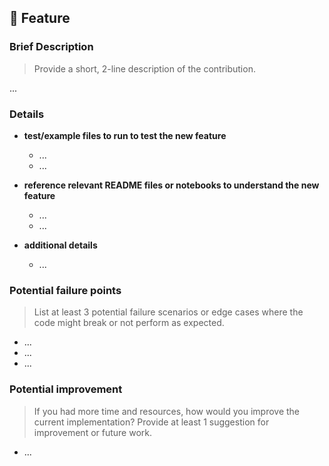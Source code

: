 ## 🚀 Feature

### Brief Description
> Provide a short, 2-line description of the contribution.

...

### Details

* **test/example files to run to test the new feature**
  * ...
  * ...

* **reference relevant README files or notebooks to understand the new feature**
  * ...
  * ...

* **additional details**
  * ...

### Potential failure points
> List at least 3 potential failure scenarios or edge cases where the code might break or not perform as expected.

* ...
* ...
* ...


### Potential improvement
> If you had more time and resources, how would you improve the current implementation? Provide at least 1 suggestion for improvement or future work.

* ...
